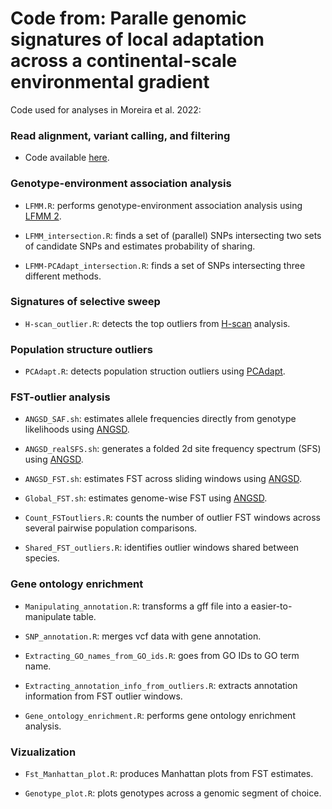 # Code from: Paralle genomic signatures of local adaptation across a continental-scale environmental gradient

Code used for analyses in Moreira et al. 2022:

### Read alignment, variant calling, and filtering

* Code available [here](https://github.com/lucasrocmoreira/Moreira-et-al-2022).

### Genotype-environment association analysis

* `LFMM.R`: performs genotype-environment association analysis using [LFMM 2](https://bcm-uga.github.io/lfmm/index.html).

* `LFMM_intersection.R`: finds a set of (parallel) SNPs intersecting two sets of candidate SNPs and estimates probability of sharing.

* `LFMM-PCAdapt_intersection.R`: finds a set of SNPs intersecting three different methods.

### Signatures of selective sweep

* `H-scan_outlier.R`: detects the top outliers from [H-scan](https://messerlab.org/resources/) analysis.

### Population structure outliers

* `PCAdapt.R`: detects population struction outliers using [PCAdapt](https://bcm-uga.github.io/pcadapt/index.html).

### FST-outlier analysis

* `ANGSD_SAF.sh`: estimates allele frequencies directly from genotype likelihoods using [ANGSD](http://www.popgen.dk/angsd/index.php/ANGSD).

* `ANGSD_realSFS.sh`: generates a folded 2d site frequency spectrum (SFS) using [ANGSD](http://www.popgen.dk/angsd/index.php/ANGSD).

* `ANGSD_FST.sh`: estimates FST across sliding windows using [ANGSD](http://www.popgen.dk/angsd/index.php/ANGSD).

* `Global_FST.sh`: estimates genome-wise FST using [ANGSD](http://www.popgen.dk/angsd/index.php/ANGSD).

* `Count_FSToutliers.R`: counts the number of outlier FST windows across several pairwise population comparisons. 

* `Shared_FST_outliers.R`: identifies outlier windows shared between species. 

### Gene ontology enrichment

* `Manipulating_annotation.R`: transforms a gff file into a easier-to-manipulate table. 

* `SNP_annotation.R`: merges vcf data with gene annotation.

* `Extracting_GO_names_from_GO_ids.R`: goes from GO IDs to GO term name.

* `Extracting_annotation_info_from_outliers.R`: extracts annotation information from FST outlier windows.

* `Gene_ontology_enrichment.R`: performs gene ontology enrichment analysis.

### Vizualization

* `Fst_Manhattan_plot.R`: produces Manhattan plots from FST estimates.

* `Genotype_plot.R`: plots genotypes across a genomic segment of choice.
